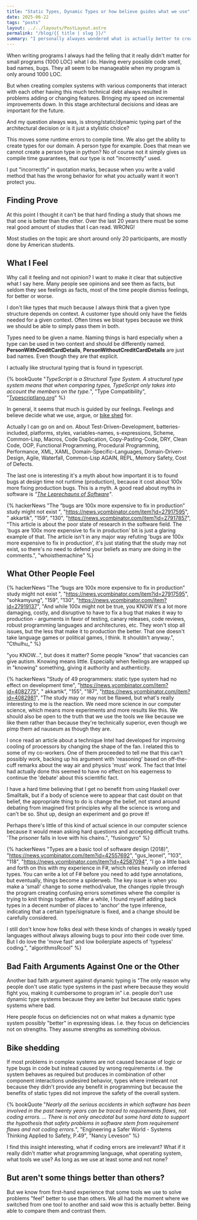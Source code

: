 ```yaml
---
title: "Static Types, Dynamic Types or how believe guides what we use"
date: 2025-06-22
tags: "posts"
layout: ../../layouts/PostLayout.astro
permalink: "/blog/{{ title | slug }}/"
summary: "I personally alwayes wondered what is actually better to create complex systems that can evolve overtime. A strongly, a static or a dynamic typed system?"
---
```


When writing programs I always had the felling that it really didn't matter for small programs (1000 LOC) what I do. Having every possible code smell, bad names, bugs. They all seem to be manageable when my program is only around 1000 LOC.

But when creating complex systems with various components that interact with each other having this much technical debt always resulted in problems adding or changing features. Bringing my speed on incremental improvements down. In this stage architectural decisions and ideas are important for the future.

And my question always was, is strong/static/dynamic typing part of the architectural decision or is it just a stylistic choice?

This moves some runtime errors to compile time. We also get the ability to create types for our domain. A person type for example. Does that mean we cannot create a person type in python? No of course not it simply gives us compile time guarantees, that our type is not "incorrectly" used.

I put "incorrectly" in quotation marks, because when you write a valid method that has the wrong behavior for what you actually want it won't protect you.

## Finding Prove

At this point I thought it can't be that hard finding a study that shows me that one is better than the other. Over the last 20 years there must be some real good amount of studies that I can read. WRONG!

Most studies on the topic are short around only 20 participants, are mostly done by American students.

## What I Feel

Why call it feeling and not opinion? I want to make it clear that subjective what I say here. Many people see opinions and see them as facts, but seldom they see feelings as facts, most of the time people dismiss feelings, for better or worse.

I don't like types that much because I always think that a given type structure depends on context. A customer type should only have the fields needed for a given context. Often times we bloat types because we think we should be able to simply pass them in both.

Types need to be given a name. Naming things is hard especially when a type can be used in two context and should be differently named. **PersonWithCreditCardDetails**, **PersonWithoutCreditCardDetails** are just bad names. Even though they are that explicit.

I actually like structural typing that is found in typescript.

{% bookQuote "*TypeScript is a Structural Type System. A structural type system means that when comparing types, TypeScript only takes into account the members on the type.*", "Type Compatibility", "[Typescriptlang.org](https://www.typescriptlang.org/docs/handbook/type-compatibility.html)" %}

In general, it seems that much is guided by our feelings. Feelings and believe decide what we use, argue, or [bike shed](https://en.wikipedia.org/wiki/Law_of_triviality) for.

Actually I can go on and on. About Test-Driven-Development, batteries-included, platforms, styles, variables-names, s-expressions, Scheme, Common-Lisp, Macros, Code Duplication, Copy-Pasting-Code, DRY, Clean Code, OOP, Functional Programming, Procedural Programming, Performance, XML, XAML, Domain-Specific-Languages, Domain-Driven-Design, Agile, Waterfall, Common-Lisp AGAIN, REPL, Memory Safety, Cost of Defects.

The last one is interesting it's a myth about how important it is to found bugs at design time not runtime (production), because it cost about 100x more fixing production bugs. This is a myth. A good read about myths in software is _"[The Leprechauns of Software](https://leanpub.com/leprechauns/read)"_.

{% hackerNews
"The “bugs are 100x more expensive to fix in production” study might not exist ",
"https://news.ycombinator.com/item?id=27917595",
" akkartik",
"159",
"130",
"https://news.ycombinator.com/item?id=27917857",
"This article is about the poor state of research in the software field. The 'bugs are 100x more expensive to fix in production' bit is just a glaring example of that. The article isn't in any major way refuting 'bugs are 100x more expensive to fix in production', it's just stating that the study may not exist, so there's no need to defend your beliefs as many are doing in the comments.",
"whoisthemachine"
%}

## What Other People Feel

{% hackerNews
"The “bugs are 100x more expensive to fix in production” study might not exist ",
"https://news.ycombinator.com/item?id=27917595",
"sohkamyung",
"159",
"130",
"https://news.ycombinator.com/item?id=27919137",
"And while 100x might not be true, you KNOW it's a lot more damaging, costly, and disruptive to have to fix a bug that makes it way to production - arguments in favor of testing, canary releases, code reviews, robust programming languages and architectures, etc. They won't stop all issues, but the less that make it to production the better.
That one doesn't take language games or political games, I think. It shouldn't anyway.",
"Cthulhu_"
%}

"you KNOW...", but does it matter? Some people "know" that vacancies can give autism. Knowing means little. Especially when feelings are wrapped up in "knowing" something, giving it authority and authenticity.

{% hackerNews
"Study of 49 programmers: static type system had no effect on development time",
"https://news.ycombinator.com/item?id=4082775",
" akkartik",
"155",
"187",
"https://news.ycombinator.com/item?id=4082981",
"The study may or may not be flawed, but what's really interesting to me is the reaction. We need more science in our computer science, which means more experiments and more results like this. We should also be open to the truth that we use the tools we like because we like them rather than because they're technically superior, even though we pimp them ad nauseum as though they are.

I once read an article about a technique Intel had developed for improving cooling of processors by changing the shape of the fan. I related this to some of my co-workers. One of them proceeded to tell me that this can't possibly work, backing up his argument with 'reasoning' based on off-the-cuff remarks about the way air and physics 'must' work. The fact that Intel had actually done this seemed to have no effect on his eagerness to continue the 'debate' about this scientific fact.

I have a hard time believing that I get no benefit from using Haskell over Smalltalk, but if a body of science were to appear that cast doubt on that belief, the appropriate thing to do is change the belief, not stand around debating from imagined first principles why all the science is wrong and can't be so. Shut up, design an experiment and go prove it!

Perhaps there's little of this kind of actual science in our computer science because it would mean asking hard questions and accepting difficult truths. 'The prisoner falls in love with his chains.",
"fusiongyro"
%}

{% hackerNews
"Types are a basic tool of software design (2018)",
"https://news.ycombinator.com/item?id=42557692",
"gus_leonel",
"103",
"118",
"https://news.ycombinator.com/item?id=42587094",
"I go a little back and forth on this with my experience in F#, which relies heavily on inferred types. You can write a lot of F# before you need to add type annotations, but eventually, things become a spiderweb. The key issue is when you make a 'small' change to some method/value, the changes ripple through the program creating confusing errors sometimes where the compiler is trying to knit things together.
After a while, I found myself adding back types in a decent number of places to 'anchor' the type inference, indicating that a certain type/signature is fixed, and a change should be carefully considered.

I still don't know how folks deal with these kinds of changes in weakly typed languages without always allowing bugs to pour into their code over time. But I do love the 'move fast' and low boilerplate aspects of 'typeless' coding.",
"algorithmsRcool"
%}

## Bad Faith Arguments Against One or the Other

Another bad faith argument against dynamic typing is "The only reason why people don't use static type systems in the past where because they would fight you, making it cumbersome to program in" i.e. people don't use dynamic type systems because they are better but because static types systems where bad.

Here people focus on deficiencies not on what makes a dynamic type system possibly "better" in expressing ideas. I.e. they focus on deficiencies not on strengths. They assume strengths as something obvious.

## Bike shedding

If most problems in complex systems are not caused because of logic or type bugs in code but instead caused by wrong requirements i.e. the system behaves as required but produces in combination of other component interactions undesired behavior, types where irrelevant not because they didn't provide any benefit in programming but because the benefits of static types did not improve the safety of the overall system.

{% bookQuote "*Nearly all the serious accidents in which software has been involved in the past twenty years can be traced to requirements flaws, not coding errors. ... There is not only anecdotal but some hard data to support the hypothesis that safety problems in software stem from requirement flaws and not coding errors.*", "Engineering a Safer World - Systems Thinking Applied to Safety, P.49", "Nancy Leveson" %}

I find this insight interesting, what if coding errors are irrelevant? What if it really didn't matter what programming language, what operating system, what tools we use? As long as we use at least some and not none?

## But aren't some things better than others?

But we know from first-hand experience that some tools we use to solve problems "feel" better to use than others. We all had the moment where we switched from one tool to another and said wow this is actually better. Being able to compare them and contrast them.
